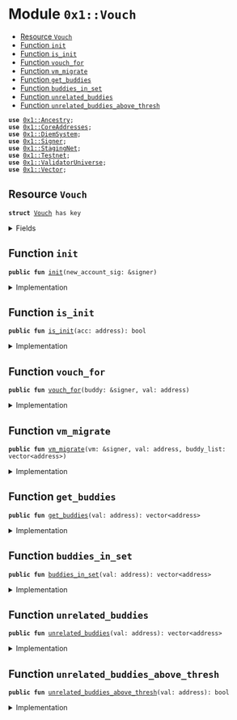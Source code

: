 
<a name="0x1_Vouch"></a>

# Module `0x1::Vouch`



-  [Resource `Vouch`](#0x1_Vouch_Vouch)
-  [Function `init`](#0x1_Vouch_init)
-  [Function `is_init`](#0x1_Vouch_is_init)
-  [Function `vouch_for`](#0x1_Vouch_vouch_for)
-  [Function `vm_migrate`](#0x1_Vouch_vm_migrate)
-  [Function `get_buddies`](#0x1_Vouch_get_buddies)
-  [Function `buddies_in_set`](#0x1_Vouch_buddies_in_set)
-  [Function `unrelated_buddies`](#0x1_Vouch_unrelated_buddies)
-  [Function `unrelated_buddies_above_thresh`](#0x1_Vouch_unrelated_buddies_above_thresh)


<pre><code><b>use</b> <a href="Ancestry.md#0x1_Ancestry">0x1::Ancestry</a>;
<b>use</b> <a href="CoreAddresses.md#0x1_CoreAddresses">0x1::CoreAddresses</a>;
<b>use</b> <a href="DiemSystem.md#0x1_DiemSystem">0x1::DiemSystem</a>;
<b>use</b> <a href="../../../../../../move-stdlib/docs/Signer.md#0x1_Signer">0x1::Signer</a>;
<b>use</b> <a href="Testnet.md#0x1_StagingNet">0x1::StagingNet</a>;
<b>use</b> <a href="Testnet.md#0x1_Testnet">0x1::Testnet</a>;
<b>use</b> <a href="ValidatorUniverse.md#0x1_ValidatorUniverse">0x1::ValidatorUniverse</a>;
<b>use</b> <a href="../../../../../../move-stdlib/docs/Vector.md#0x1_Vector">0x1::Vector</a>;
</code></pre>



<a name="0x1_Vouch_Vouch"></a>

## Resource `Vouch`



<pre><code><b>struct</b> <a href="Vouch.md#0x1_Vouch">Vouch</a> has key
</code></pre>



<details>
<summary>Fields</summary>


<dl>
<dt>
<code>vals: vector&lt;address&gt;</code>
</dt>
<dd>

</dd>
</dl>


</details>

<a name="0x1_Vouch_init"></a>

## Function `init`



<pre><code><b>public</b> <b>fun</b> <a href="Vouch.md#0x1_Vouch_init">init</a>(new_account_sig: &signer)
</code></pre>



<details>
<summary>Implementation</summary>


<pre><code><b>public</b> <b>fun</b> <a href="Vouch.md#0x1_Vouch_init">init</a>(new_account_sig: &signer ) {
  <b>let</b> acc = <a href="../../../../../../move-stdlib/docs/Signer.md#0x1_Signer_address_of">Signer::address_of</a>(new_account_sig);

  <b>if</b> (<a href="ValidatorUniverse.md#0x1_ValidatorUniverse_is_in_universe">ValidatorUniverse::is_in_universe</a>(acc) && !<a href="Vouch.md#0x1_Vouch_is_init">is_init</a>(acc)) {
    move_to&lt;<a href="Vouch.md#0x1_Vouch">Vouch</a>&gt;(new_account_sig, <a href="Vouch.md#0x1_Vouch">Vouch</a> {
        vals: <a href="../../../../../../move-stdlib/docs/Vector.md#0x1_Vector_empty">Vector::empty</a>(),
      });
  }
}
</code></pre>



</details>

<a name="0x1_Vouch_is_init"></a>

## Function `is_init`



<pre><code><b>public</b> <b>fun</b> <a href="Vouch.md#0x1_Vouch_is_init">is_init</a>(acc: address): bool
</code></pre>



<details>
<summary>Implementation</summary>


<pre><code><b>public</b> <b>fun</b> <a href="Vouch.md#0x1_Vouch_is_init">is_init</a>(acc: address ):bool {
  <b>exists</b>&lt;<a href="Vouch.md#0x1_Vouch">Vouch</a>&gt;(acc)
}
</code></pre>



</details>

<a name="0x1_Vouch_vouch_for"></a>

## Function `vouch_for`



<pre><code><b>public</b> <b>fun</b> <a href="Vouch.md#0x1_Vouch_vouch_for">vouch_for</a>(buddy: &signer, val: address)
</code></pre>



<details>
<summary>Implementation</summary>


<pre><code><b>public</b> <b>fun</b> <a href="Vouch.md#0x1_Vouch_vouch_for">vouch_for</a>(buddy: &signer, val: address) <b>acquires</b> <a href="Vouch.md#0x1_Vouch">Vouch</a> {
  <b>let</b> buddy_acc = <a href="../../../../../../move-stdlib/docs/Signer.md#0x1_Signer_address_of">Signer::address_of</a>(buddy);
  <b>assert</b>(buddy_acc!=val, 12345); // TODO: Error code.

  <b>if</b> (!<a href="ValidatorUniverse.md#0x1_ValidatorUniverse_is_in_universe">ValidatorUniverse::is_in_universe</a>(buddy_acc)) <b>return</b>;
  <b>if</b> (!<b>exists</b>&lt;<a href="Vouch.md#0x1_Vouch">Vouch</a>&gt;(val)) <b>return</b>;

  <b>let</b> v = borrow_global_mut&lt;<a href="Vouch.md#0x1_Vouch">Vouch</a>&gt;(val);
  <a href="../../../../../../move-stdlib/docs/Vector.md#0x1_Vector_push_back">Vector::push_back</a>&lt;address&gt;(&<b>mut</b> v.vals, buddy_acc);

}
</code></pre>



</details>

<a name="0x1_Vouch_vm_migrate"></a>

## Function `vm_migrate`



<pre><code><b>public</b> <b>fun</b> <a href="Vouch.md#0x1_Vouch_vm_migrate">vm_migrate</a>(vm: &signer, val: address, buddy_list: vector&lt;address&gt;)
</code></pre>



<details>
<summary>Implementation</summary>


<pre><code><b>public</b> <b>fun</b> <a href="Vouch.md#0x1_Vouch_vm_migrate">vm_migrate</a>(vm: &signer, val: address, buddy_list: vector&lt;address&gt;) <b>acquires</b> <a href="Vouch.md#0x1_Vouch">Vouch</a> {
  <a href="CoreAddresses.md#0x1_CoreAddresses_assert_vm">CoreAddresses::assert_vm</a>(vm);

  <b>if</b> (!<a href="ValidatorUniverse.md#0x1_ValidatorUniverse_is_in_universe">ValidatorUniverse::is_in_universe</a>(val)) <b>return</b>;
  <b>if</b> (!<b>exists</b>&lt;<a href="Vouch.md#0x1_Vouch">Vouch</a>&gt;(val)) <b>return</b>;

  <b>let</b> v = borrow_global_mut&lt;<a href="Vouch.md#0x1_Vouch">Vouch</a>&gt;(val);

  // take self out of list
  <b>let</b> (is_found, i) = <a href="../../../../../../move-stdlib/docs/Vector.md#0x1_Vector_index_of">Vector::index_of</a>(&buddy_list, &val);

  <b>if</b> (is_found) {
    <a href="../../../../../../move-stdlib/docs/Vector.md#0x1_Vector_swap_remove">Vector::swap_remove</a>&lt;address&gt;(&<b>mut</b> buddy_list, i);
  };

  v.vals = buddy_list;

}
</code></pre>



</details>

<a name="0x1_Vouch_get_buddies"></a>

## Function `get_buddies`



<pre><code><b>public</b> <b>fun</b> <a href="Vouch.md#0x1_Vouch_get_buddies">get_buddies</a>(val: address): vector&lt;address&gt;
</code></pre>



<details>
<summary>Implementation</summary>


<pre><code><b>public</b> <b>fun</b> <a href="Vouch.md#0x1_Vouch_get_buddies">get_buddies</a>(val: address): vector&lt;address&gt; <b>acquires</b> <a href="Vouch.md#0x1_Vouch">Vouch</a>{
  <b>if</b> (<a href="Vouch.md#0x1_Vouch_is_init">is_init</a>(val)) {
    <b>return</b> *&borrow_global&lt;<a href="Vouch.md#0x1_Vouch">Vouch</a>&gt;(val).vals
  };
  <a href="../../../../../../move-stdlib/docs/Vector.md#0x1_Vector_empty">Vector::empty</a>&lt;address&gt;()
}
</code></pre>



</details>

<a name="0x1_Vouch_buddies_in_set"></a>

## Function `buddies_in_set`



<pre><code><b>public</b> <b>fun</b> <a href="Vouch.md#0x1_Vouch_buddies_in_set">buddies_in_set</a>(val: address): vector&lt;address&gt;
</code></pre>



<details>
<summary>Implementation</summary>


<pre><code><b>public</b> <b>fun</b> <a href="Vouch.md#0x1_Vouch_buddies_in_set">buddies_in_set</a>(val: address): vector&lt;address&gt; <b>acquires</b> <a href="Vouch.md#0x1_Vouch">Vouch</a> {
  <b>let</b> current_set = <a href="DiemSystem.md#0x1_DiemSystem_get_val_set_addr">DiemSystem::get_val_set_addr</a>();
  <b>if</b> (!<b>exists</b>&lt;<a href="Vouch.md#0x1_Vouch">Vouch</a>&gt;(val)) <b>return</b> <a href="../../../../../../move-stdlib/docs/Vector.md#0x1_Vector_empty">Vector::empty</a>&lt;address&gt;();

  <b>let</b> v = borrow_global&lt;<a href="Vouch.md#0x1_Vouch">Vouch</a>&gt;(val);

  <b>let</b> buddies_in_set = <a href="../../../../../../move-stdlib/docs/Vector.md#0x1_Vector_empty">Vector::empty</a>&lt;address&gt;();
  <b>let</b>  i = 0;
  <b>while</b> (i &lt; <a href="../../../../../../move-stdlib/docs/Vector.md#0x1_Vector_length">Vector::length</a>&lt;address&gt;(&v.vals)) {
    <b>let</b> a = <a href="../../../../../../move-stdlib/docs/Vector.md#0x1_Vector_borrow">Vector::borrow</a>&lt;address&gt;(&v.vals, i);
    <b>if</b> (<a href="../../../../../../move-stdlib/docs/Vector.md#0x1_Vector_contains">Vector::contains</a>(&current_set, a)) {
      <a href="../../../../../../move-stdlib/docs/Vector.md#0x1_Vector_push_back">Vector::push_back</a>(&<b>mut</b> buddies_in_set, *a);
    };
    i = i + 1;
  };

  buddies_in_set
}
</code></pre>



</details>

<a name="0x1_Vouch_unrelated_buddies"></a>

## Function `unrelated_buddies`



<pre><code><b>public</b> <b>fun</b> <a href="Vouch.md#0x1_Vouch_unrelated_buddies">unrelated_buddies</a>(val: address): vector&lt;address&gt;
</code></pre>



<details>
<summary>Implementation</summary>


<pre><code><b>public</b> <b>fun</b> <a href="Vouch.md#0x1_Vouch_unrelated_buddies">unrelated_buddies</a>(val: address): vector&lt;address&gt; <b>acquires</b> <a href="Vouch.md#0x1_Vouch">Vouch</a> {
  // start our list empty
  <b>let</b> unrelated_buddies = <a href="../../../../../../move-stdlib/docs/Vector.md#0x1_Vector_empty">Vector::empty</a>&lt;address&gt;();

  // find all our buddies in this validator set
  <b>let</b> buddies_in_set = <a href="Vouch.md#0x1_Vouch_buddies_in_set">buddies_in_set</a>(val);
  <b>let</b> len = <a href="../../../../../../move-stdlib/docs/Vector.md#0x1_Vector_length">Vector::length</a>&lt;address&gt;(&buddies_in_set);
  <b>let</b>  i = 0;
  <b>while</b> (i &lt; len) {

    <b>let</b> target_acc = <a href="../../../../../../move-stdlib/docs/Vector.md#0x1_Vector_borrow">Vector::borrow</a>&lt;address&gt;(&buddies_in_set, i);

    // now <b>loop</b> through all the accounts again, and check <b>if</b> this target account is related <b>to</b> anyone.
    <b>let</b>  k = 0;
    <b>while</b> (k &lt; <a href="../../../../../../move-stdlib/docs/Vector.md#0x1_Vector_length">Vector::length</a>&lt;address&gt;(&buddies_in_set)) {
      <b>let</b> comparison_acc = <a href="../../../../../../move-stdlib/docs/Vector.md#0x1_Vector_borrow">Vector::borrow</a>(&buddies_in_set, k);
      // skip <b>if</b> you're the same person
      <b>if</b> (comparison_acc != target_acc) {
        // check ancestry algo
        <b>let</b> (is_fam, _) = <a href="Ancestry.md#0x1_Ancestry_is_family">Ancestry::is_family</a>(*comparison_acc, *target_acc);
        <b>if</b> (!is_fam) {
          <b>if</b> (!<a href="../../../../../../move-stdlib/docs/Vector.md#0x1_Vector_contains">Vector::contains</a>(&unrelated_buddies, target_acc)) {
            <a href="../../../../../../move-stdlib/docs/Vector.md#0x1_Vector_push_back">Vector::push_back</a>&lt;address&gt;(&<b>mut</b> unrelated_buddies, *target_acc)
          }
        }
      };
      k = k + 1;
    };

    // <b>if</b> (<a href="../../../../../../move-stdlib/docs/Vector.md#0x1_Vector_contains">Vector::contains</a>(&current_set, a)) {
    //   <a href="../../../../../../move-stdlib/docs/Vector.md#0x1_Vector_push_back">Vector::push_back</a>(&<b>mut</b> buddies_in_set, *a);
    // };
    i = i + 1;
  };

  unrelated_buddies
}
</code></pre>



</details>

<a name="0x1_Vouch_unrelated_buddies_above_thresh"></a>

## Function `unrelated_buddies_above_thresh`



<pre><code><b>public</b> <b>fun</b> <a href="Vouch.md#0x1_Vouch_unrelated_buddies_above_thresh">unrelated_buddies_above_thresh</a>(val: address): bool
</code></pre>



<details>
<summary>Implementation</summary>


<pre><code><b>public</b> <b>fun</b> <a href="Vouch.md#0x1_Vouch_unrelated_buddies_above_thresh">unrelated_buddies_above_thresh</a>(val: address): bool <b>acquires</b> <a href="Vouch.md#0x1_Vouch">Vouch</a>{
  <b>if</b> (<a href="Testnet.md#0x1_Testnet_is_testnet">Testnet::is_testnet</a>() || <a href="Testnet.md#0x1_StagingNet_is_staging_net">StagingNet::is_staging_net</a>()) {
    <b>return</b> <b>true</b>
  };

  <b>if</b> (!<b>exists</b>&lt;<a href="Vouch.md#0x1_Vouch">Vouch</a>&gt;(val)) <b>return</b> <b>false</b>;

  <b>let</b> len = <a href="../../../../../../move-stdlib/docs/Vector.md#0x1_Vector_length">Vector::length</a>(&<a href="Vouch.md#0x1_Vouch_unrelated_buddies">unrelated_buddies</a>(val));
  (len &gt; 3) // TODO: <b>move</b> <b>to</b> <a href="Globals.md#0x1_Globals">Globals</a>
}
</code></pre>



</details>


[//]: # ("File containing references which can be used from documentation")
[ACCESS_CONTROL]: https://github.com/diem/dip/blob/main/dips/dip-2.md
[ROLE]: https://github.com/diem/dip/blob/main/dips/dip-2.md#roles
[PERMISSION]: https://github.com/diem/dip/blob/main/dips/dip-2.md#permissions
